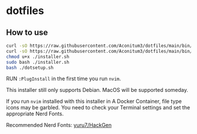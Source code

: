 # dotfiles

## How to use
```bash
curl -sO https://raw.githubusercontent.com/Aconitum3/dotfiles/main/bin/installer.sh
curl -sO https://raw.githubusercontent.com/Aconitum3/dotfiles/main/bin/dotsetup.sh
chmod u+x ./installer.sh
sudo bash ./installer.sh
bash ./dotsetup.sh
```

RUN `:PlugInstall` in the first time you run `nvim`.

This installer still only supports Debian. MacOS will be supported someday.

If you run `nvim` installed with this installer in A Docker Container, file type icons may be garbled. You need to check your Terminal settings and set the appropriate Nerd Fonts.

Recommended Nerd Fonts: [yuru7/HackGen](https://github.com/yuru7/HackGen)
